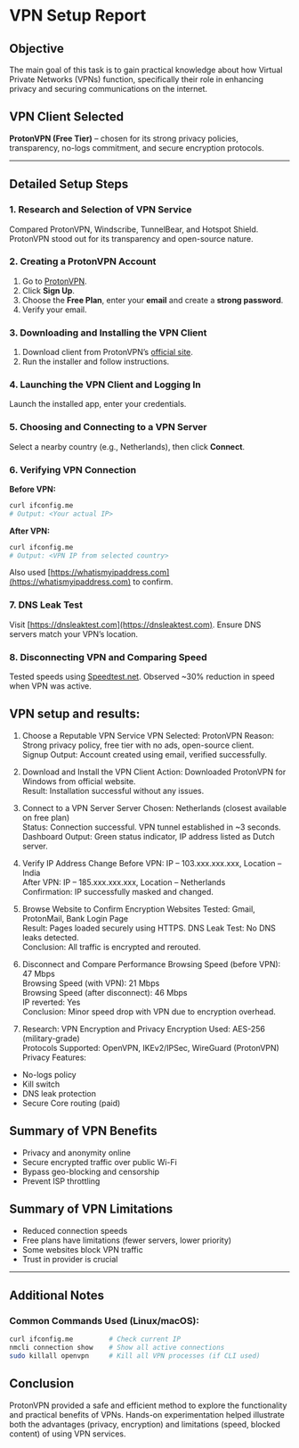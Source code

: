 
# VPN Setup Report

## Objective  
The main goal of this task is to gain practical knowledge about how Virtual Private Networks (VPNs) function, specifically their role in enhancing privacy and securing communications on the internet.

## VPN Client Selected  
**ProtonVPN (Free Tier)** – chosen for its strong privacy policies, transparency, no-logs commitment, and secure encryption protocols.

---

## Detailed Setup Steps  

### 1. Research and Selection of VPN Service  
Compared ProtonVPN, Windscribe, TunnelBear, and Hotspot Shield. ProtonVPN stood out for its transparency and open-source nature.

### 2. Creating a ProtonVPN Account  
1. Go to [ProtonVPN](https://protonvpn.com).
2. Click **Sign Up**.
3. Choose the **Free Plan**, enter your **email** and create a **strong password**.
4. Verify your email.



### 3. Downloading and Installing the VPN Client  
1. Download client from ProtonVPN’s [official site](https://protonvpn.com/download).
2. Run the installer and follow instructions.



### 4. Launching the VPN Client and Logging In  
Launch the installed app, enter your credentials.


### 5. Choosing and Connecting to a VPN Server  
Select a nearby country (e.g., Netherlands), then click **Connect**.



### 6. Verifying VPN Connection  

**Before VPN:**  
```bash
curl ifconfig.me
# Output: <Your actual IP>
```

**After VPN:**  
```bash
curl ifconfig.me
# Output: <VPN IP from selected country>
```

Also used [https://whatismyipaddress.com](https://whatismyipaddress.com) to confirm.

### 7. DNS Leak Test  
Visit [https://dnsleaktest.com](https://dnsleaktest.com). Ensure DNS servers match your VPN’s location.



### 8. Disconnecting VPN and Comparing Speed  
Tested speeds using [Speedtest.net](https://www.speedtest.net). Observed ~30% reduction in speed when VPN was active.


## VPN setup and results:
1. Choose a Reputable VPN Service
VPN Selected: ProtonVPN 
Reason: Strong privacy policy, free tier with no ads, open-source client.  
Signup Output: Account created using email, verified successfully.
 
3. Download and Install the VPN Client
Action: Downloaded ProtonVPN for Windows from official website.  
Result: Installation successful without any issues.

3. Connect to a VPN Server
Server Chosen: Netherlands (closest available on free plan)    
Status: Connection successful. VPN tunnel established in ~3 seconds.  
Dashboard Output: Green status indicator, IP address listed as Dutch server.

5. Verify IP Address Change
Before VPN: IP – 103.xxx.xxx.xxx, Location – India  
After VPN: IP – 185.xxx.xxx.xxx, Location – Netherlands  
Confirmation:  IP successfully masked and changed.

5. Browse Website to Confirm Encryption
Websites Tested: Gmail, ProtonMail, Bank Login Page  
Result: Pages loaded securely using HTTPS. 
DNS Leak Test:  No DNS leaks detected.  
Conclusion: All traffic is encrypted and rerouted.

6. Disconnect and Compare Performance
Browsing Speed (before VPN): 47 Mbps  
Browsing Speed (with VPN): 21 Mbps  
Browsing Speed (after disconnect): 46 Mbps   
IP reverted: Yes  
Conclusion: Minor speed drop with VPN due to encryption overhead.

7. Research: VPN Encryption and Privacy
Encryption Used: AES-256 (military-grade)   
Protocols Supported: OpenVPN, IKEv2/IPSec, WireGuard (ProtonVPN)  
Privacy Features:
- No-logs policy
- Kill switch
- DNS leak protection
- Secure Core routing (paid)

## Summary of VPN Benefits  
- Privacy and anonymity online
- Secure encrypted traffic over public Wi-Fi
- Bypass geo-blocking and censorship
- Prevent ISP throttling

## Summary of VPN Limitations  
- Reduced connection speeds
- Free plans have limitations (fewer servers, lower priority)
- Some websites block VPN traffic
- Trust in provider is crucial

---

## Additional Notes  

### Common Commands Used (Linux/macOS):
```bash
curl ifconfig.me         # Check current IP
nmcli connection show    # Show all active connections
sudo killall openvpn     # Kill all VPN processes (if CLI used)
```


## Conclusion  
ProtonVPN provided a safe and efficient method to explore the functionality and practical benefits of VPNs. Hands-on experimentation helped illustrate both the advantages (privacy, encryption) and limitations (speed, blocked content) of using VPN services.
